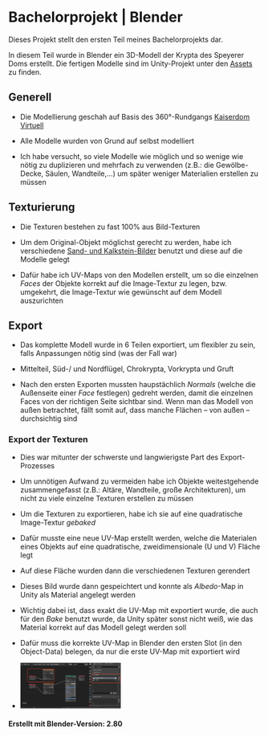 
# Bachelorprojekt | Blender

  

Dieses Projekt stellt den ersten Teil meines Bachelorprojekts dar.

In diesem Teil wurde in Blender ein 3D-Modell der Krypta des Speyerer Doms erstellt. Die fertigen Modelle sind im Unity-Projekt unter den [Assets](https://github.com/dsteige1/bachelorarbeit_unity/tree/master/Assets/Models) zu finden.

  

## Generell

- Die Modellierung geschah auf Basis des 360°-Rundgangs [Kaiserdom Virtuell](https://www.kaiserdom-virtuell.de/#/2/16/10/Panorama)

- Alle Modelle wurden von Grund auf selbst modelliert

- Ich habe versucht, so viele Modelle wie möglich und so wenige wie nötig zu duplizieren und mehrfach zu verwenden (z.B.: die Gewölbe-Decke, Säulen, Wandteile,...) um später weniger Materialien erstellen zu müssen

  
  

## Texturierung

- Die Texturen bestehen zu fast 100% aus Bild-Texturen

- Um dem Original-Objekt möglichst gerecht zu werden, habe ich verschiedene [Sand- und Kalkstein-Bilder](https://github.com/dsteige1/bachelorarbeit_blender/tree/master/materials) benutzt und diese auf die Modelle gelegt

- Dafür habe ich UV-Maps von den Modellen erstellt, um so die einzelnen _Faces_ der Objekte korrekt auf die Image-Textur zu legen, bzw. umgekehrt, die Image-Textur wie gewünscht auf dem Modell auszurichten

## Export

- Das komplette Modell wurde in 6 Teilen exportiert, um flexibler zu sein, falls Anpassungen nötig sind (was der Fall war)

- Mittelteil, Süd-/ und Nordflügel, Chrokrypta, Vorkrypta und Gruft

- Nach den ersten Exporten mussten haupstächlich _Normals_ (welche die Außenseite einer _Face_ festlegen) gedreht werden, damit die einzelnen Faces von der richtigen Seite sichtbar sind. Wenn man das Modell von außen betrachtet, fällt somit auf, dass manche Flächen – von außen – durchsichtig sind

### Export der Texturen

- Dies war mitunter der schwerste und langwierigste Part des Export-Prozesses

- Um unnötigen Aufwand zu vermeiden habe ich Objekte weitestgehende zusammengefasst (z.B.: Altäre, Wandteile, große Architekturen), um nicht zu viele einzelne Texturen erstellen zu müssen

- Um die Texturen zu exportieren, habe ich sie auf eine quadratische Image-Textur _gebaked_

- Dafür musste eine neue UV-Map erstellt werden, welche die Materialen eines Objekts auf eine quadratische, zweidimensionale (U und V) Fläche legt

- Auf diese Fläche wurden dann die verschiedenen Texturen gerendert

- Dieses Bild wurde dann gespeichtert und konnte als _Albedo_-Map in Unity als Material angelegt werden

- Wichtig dabei ist, dass exakt die UV-Map mit exportiert wurde, die auch für den _Bake_ benutzt wurde, da Unity später sonst nicht weiß, wie das Material korrekt auf das Modell gelegt werden soll

- Dafür muss die korrekte UV-Map in Blender den ersten Slot (in den Object-Data) belegen, da nur die erste UV-Map mit exportiert wird
- <img  src="doc_imgs/UV_Maps.png"  width="200px"  alt="UV-Maps">


#### Erstellt mit Blender-Version: 2.80